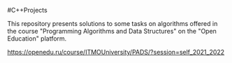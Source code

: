 #C++Projects

This repository presents solutions to some tasks on algorithms offered in the course "Programming Algorithms and Data Structures" on the "Open Education" platform.

https://openedu.ru/course/ITMOUniversity/PADS/?session=self_2021_2022
